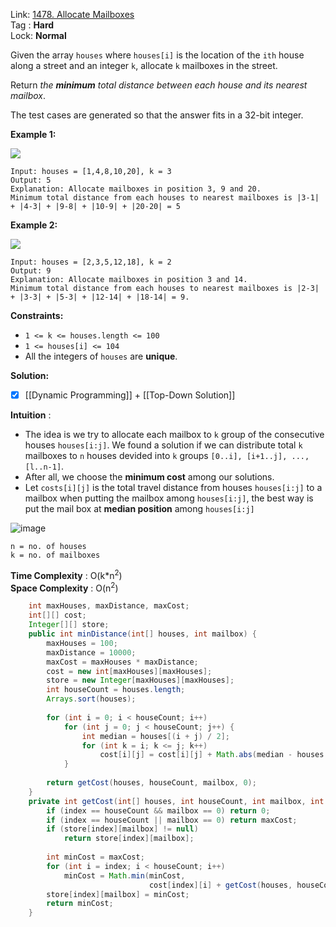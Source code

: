 Link: [1478. Allocate Mailboxes](https://leetcode.com/problems/allocate-mailboxes/) <br>
Tag : **Hard**<br>
Lock: **Normal**

Given the array `houses` where `houses[i]` is the location of the `ith` house along a street and an integer `k`, allocate `k` mailboxes in the street.

Return _the **minimum** total distance between each house and its nearest mailbox_.

The test cases are generated so that the answer fits in a 32-bit integer.

**Example 1:**

![](https://assets.leetcode.com/uploads/2020/05/07/sample_11_1816.png)
```
Input: houses = [1,4,8,10,20], k = 3
Output: 5
Explanation: Allocate mailboxes in position 3, 9 and 20.
Minimum total distance from each houses to nearest mailboxes is |3-1| + |4-3| + |9-8| + |10-9| + |20-20| = 5 
```

**Example 2:**

![](https://assets.leetcode.com/uploads/2020/05/07/sample_2_1816.png)
```
Input: houses = [2,3,5,12,18], k = 2
Output: 9
Explanation: Allocate mailboxes in position 3 and 14.
Minimum total distance from each houses to nearest mailboxes is |2-3| + |3-3| + |5-3| + |12-14| + |18-14| = 9.
```

**Constraints:**
-   `1 <= k <= houses.length <= 100`
-   `1 <= houses[i] <= 104`
-   All the integers of `houses` are **unique**.


**Solution:**

- [x] [[Dynamic Programming]] + [[Top-Down Solution]]

**Intuition** :
-   The idea is we try to allocate each mailbox to `k` group of the consecutive houses `houses[i:j]`. We found a solution if we can distribute total `k` mailboxes to `n` houses devided into `k` groups `[0..i], [i+1..j], ..., [l..n-1]`.
-   After all, we choose the **minimum cost** among our solutions.
- Let `costs[i][j]` is the total travel distance from houses `houses[i:j]` to a mailbox when putting the mailbox among `houses[i:j]`, the best way is put the mail box at **median position** among `houses[i:j]`  

![image](https://assets.leetcode.com/users/hiepit/image_1592098756.png)

```
n = no. of houses
k = no. of mailboxes
```
**Time Complexity** : O(k*n<sup>2</sup>)<br>
**Space Complexity** : O(n<sup>2</sup>)

```java
    int maxHouses, maxDistance, maxCost;
    int[][] cost;
    Integer[][] store;
    public int minDistance(int[] houses, int mailbox) {
        maxHouses = 100;
        maxDistance = 10000;
        maxCost = maxHouses * maxDistance;
        cost = new int[maxHouses][maxHouses];
        store = new Integer[maxHouses][maxHouses];
        int houseCount = houses.length;
        Arrays.sort(houses);
        
        for (int i = 0; i < houseCount; i++)
            for (int j = 0; j < houseCount; j++) {
                int median = houses[(i + j) / 2];
                for (int k = i; k <= j; k++)
                    cost[i][j] = cost[i][j] + Math.abs(median - houses[k]);
            }
        
        return getCost(houses, houseCount, mailbox, 0);
    }
    private int getCost(int[] houses, int houseCount, int mailbox, int index) {
        if (index == houseCount && mailbox == 0) return 0;
        if (index == houseCount || mailbox == 0) return maxCost;
        if (store[index][mailbox] != null)
            return store[index][mailbox];
        
        int minCost = maxCost;
        for (int i = index; i < houseCount; i++)
            minCost = Math.min(minCost, 
                               cost[index][i] + getCost(houses, houseCount, mailbox - 1, i + 1));
        store[index][mailbox] = minCost;
        return minCost;
    }
```
